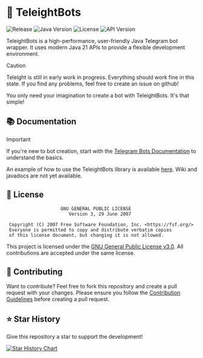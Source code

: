 # 🤖 TeleightBots

![Release](https://img.shields.io/github/v/release/Teleight/TeleightBots)
![Java Version](https://img.shields.io/badge/Java_version-21-green)
![License](https://img.shields.io/github/license/Teleight/TeleightBots)
![API Version](https://img.shields.io/badge/Bot_API-7.2-blue?logo=telegram)

TeleightBots is a high-performance, user-friendly Java Telegram bot wrapper. It uses modern Java 21 APIs to provide
a flexible development environment.

> [!CAUTION]
>
> Teleight is still in early work in progress. Everything should work fine in this state. If you find any problems, feel free to create an issue on github!

You only need your imagination to create a bot with TeleightBots. It's that simple!

## 📚 Documentation

> [!IMPORTANT]
>
> If you're new to bot creation, start with the [Telegram Bots Documentation](https://core.telegram.org/bots) to
understand the basics.
>
An example of how to use the TeleightBots library is available [here](/demo).
Wiki and javadocs are not yet available.

## 📄 License
```
                    GNU GENERAL PUBLIC LICENSE
                       Version 3, 29 June 2007

 Copyright (C) 2007 Free Software Foundation, Inc. <https://fsf.org/>
 Everyone is permitted to copy and distribute verbatim copies
 of this license document, but changing it is not allowed.
```
This project is licensed under the [GNU General Public License v3.0](https://www.gnu.org/licenses/gpl-3.0.en.html). All
contributions are accepted under the same license.

## 🤝 Contributing

Want to contribute?
Feel free to fork this repository and create a pull request with your changes.
Please ensure you follow
the [Contribution Guidelines](https://github.com/Teleight/TeleightBots/blob/master/CONTRIBUTING.md) before creating a
pull request.

## ⭐️ Star History
Give this repository a star to support the development!

[![Star History Chart](https://api.star-history.com/svg?repos=Teleight/TeleightBots&type=Date)](https://star-history.com/#Teleight/TeleightBots&Date)
